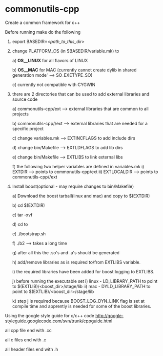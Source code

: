commonutils-cpp
===============

Create a common framework for c++ 

Before running make do the following

1) export BASEDIR=*<path_to_this_dir*>

2) change PLATFORM_OS (in $BASEDIR/variable.mk) to

    a) __OS__LINUX__ for all flavors of LINUX
    
    b) __OS__MAC__ for MAC (currently cannot create
       dylib in shared generation mode' --> SO_EXETYPE_SO)
   
    c) currently not compatible with CYGWIN

3) there are 2 directories that can be used to add external
   libraries and source code
   
    a) commonutils-cpp/ext --> external libraries that are
       common to all projects
       
    b) commonutils-cpp/<projname>/ext --> external libraries
       that are needed for a specific project
       
    c) change variables.mk -->  EXTINCFLAGS to add include dirs
    
    d) change bin/Makefile -->  EXTLDFLAGS to add lib dirs
    
    e) change bin/Makefile -->  EXTLIBS to link external libs
    
    f) the following two helper variables are defined in variables.mk
       i) EXTDIR --> points to commonutils-cpp/ext
      ii) EXTLOCALDIR --> points to commonutils-cpp/<proj-name>/ext

4) Install boost(optional - may require changes to bin/Makefile)

    a) Download the boost tarball(linux and mac) and copy to $(EXTDIR)
    
    b) cd $(EXTDIR)
    
    c) tar -xvf <boost tar ball>
    
    d) cd to <boost directory>
    
    e) ./bootstrap.sh
    
    f) ./b2 --> takes a long time
    
    g) after all this the .so's and .a's should be generated
    
    h) add/remove libraries as is required to/from EXTLIBS variable.
    
    i) the required libraries have been added for boost logging to EXTLIBS.
    
    j) before running the executable set
        i) linux - LD_LIBRARY_PATH to point to $(EXTLIB)/<boost_dir>/stage/lib
       ii) mac - DYLD_LIBRARY_PATH to point to $(EXTLIB)/<boost_dir>/stage/lib
       
    k) step j is required because BOOST_LOG_DYN_LINK flag is set at compile time
       and apprently is needed for some of the boost libraries.

Using the google style guide for c/c++ code
http://google-styleguide.googlecode.com/svn/trunk/cppguide.html

all cpp file end with .cc

all c files end with .c

all header files end with .h

